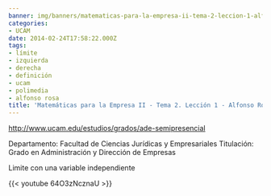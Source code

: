 ```yaml
---
banner: img/banners/matematicas-para-la-empresa-ii-tema-2-leccion-1-alfonso-rosa.jpg
categories:
- UCAM
date: 2014-02-24T17:58:22.000Z
tags:
- límite
- izquierda
- derecha
- definición
- ucam
- polimedia
- alfonso rosa
title: 'Matemáticas para la Empresa II - Tema 2. Lección 1 - Alfonso Rosa'
---
```


http://www.ucam.edu/estudios/grados/ade-semipresencial

Departamento: Facultad de Ciencias Jurídicas y Empresariales
Titulación: Grado en Administración y Dirección de Empresas

Limite con una variable independiente

{{< youtube 64O3zNcznaU >}}
